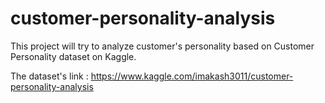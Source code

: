 # customer-personality-analysis
This project will try to analyze customer's personality based on Customer Personality dataset on Kaggle.

The dataset's link : https://www.kaggle.com/imakash3011/customer-personality-analysis
